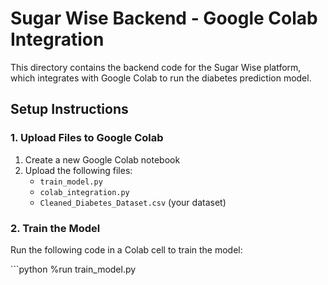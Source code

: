 # Sugar Wise Backend - Google Colab Integration

This directory contains the backend code for the Sugar Wise platform, which integrates with Google Colab to run the diabetes prediction model.

## Setup Instructions

### 1. Upload Files to Google Colab

1. Create a new Google Colab notebook
2. Upload the following files:
   - `train_model.py`
   - `colab_integration.py`
   - `Cleaned_Diabetes_Dataset.csv` (your dataset)

### 2. Train the Model

Run the following code in a Colab cell to train the model:

\`\`\`python
%run train_model.py
